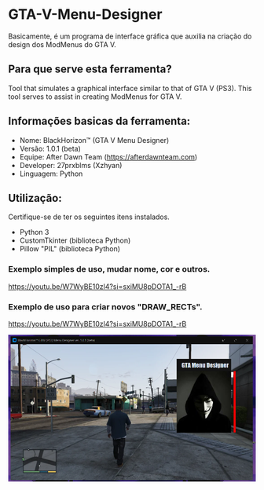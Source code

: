 # GTA-V-Menu-Designer
Basicamente, é um programa de interface gráfica que auxilia na criação do design dos ModMenus do GTA V.

## Para que serve esta ferramenta?
Tool that simulates a graphical interface similar to that of GTA V (PS3). This tool serves to assist in creating ModMenus for GTA V.

## Informações basicas da ferramenta:

- Nome: BlackHorizon™ (GTA V Menu Designer)
- Versão: 1.0.1 (beta)
- Equipe: After Dawn Team (https://afterdawnteam.com)
- Developer: 27prxblms (Xzhyan)
- Linguagem: Python

## Utilização:

Certifique-se de ter os seguintes itens instalados.

- Python 3
- CustomTkinter (biblioteca Python)
- Pillow "PIL" (biblioteca Python)

### Exemplo simples de uso, mudar nome, cor e outros.
https://youtu.be/W7WyBE10zl4?si=sxiMU8pDOTA1_-rB

### Exemplo de uso para criar novos "DRAW_RECTs".
https://youtu.be/W7WyBE10zl4?si=sxiMU8pDOTA1_-rB

![omesniffer](src/gtavmenudesigner.PNG)
